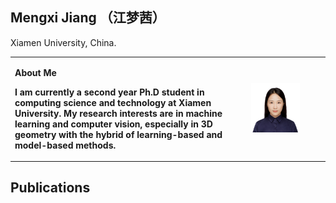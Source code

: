## Mengxi Jiang （江梦茜）
Xiamen University, China.
<table border="0">
  <tr>
    <td width="75%">
      <p><b>About Me</b></p>
      <p><b>I am currently a second year Ph.D student in computing science and technology at Xiamen University. My research interests are in machine learning and computer vision, especially in 3D geometry with the hybrid of learning-based and model-based methods.</b></p>    </td>
    <td width="35%">
      <img src="jiangmengxi.jpg" width="70%">  
    </td>
  </tr>
</table>

## Publications
